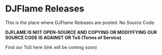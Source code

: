 # DJFlame Releases
This is the place where DJFlame Releases are posted. No Source Code.

**DJFLAME IS NOT OPEN-SOURCE AND COPYING OR MODIYFYING OUR SOURCE CODE IS AGAINST OR ToS (Terms of Service)**

Find our ToS here (link will be coming soon)
